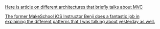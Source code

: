 [Here is article on different architectures that briefly talks about MVC](https://medium.com/ios-os-x-development/ios-architecture-patterns-ecba4c38de52#.76cjp3hp5)

[The former MakeSchool iOS Instructor Benji does a fantastic job in explaining  the different patterns that I was talking about yesterday as well.](https://www.youtube.com/watch?v=eyU6ScvK_AU)
